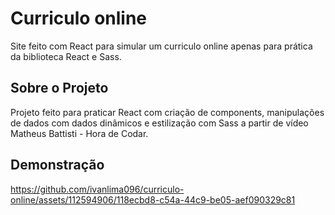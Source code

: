 # Curriculo online
Site feito com React para simular um curriculo online apenas para prática da biblioteca React e Sass.

## Sobre o Projeto
 Projeto feito para praticar React com criação de components, manipulações de dados com dados dinâmicos e estilização com Sass a partir de vídeo Matheus Battisti - Hora de Codar.
 
 ## Demonstração

https://github.com/ivanlima096/curriculo-online/assets/112594906/118ecbd8-c54a-44c9-be05-aef090329c81
